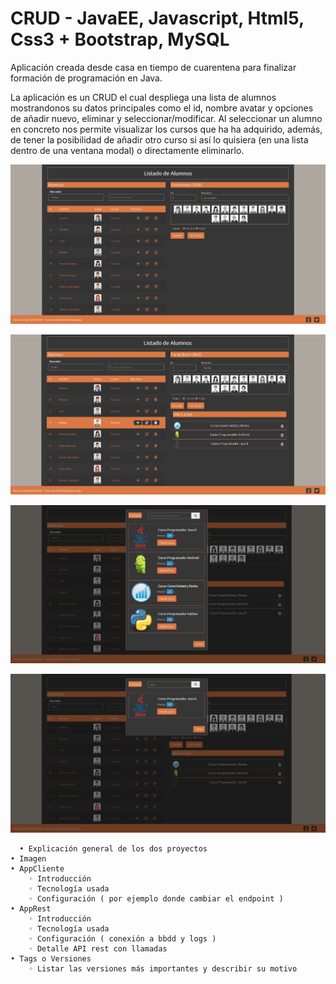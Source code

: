 # CRUD - JavaEE, Javascript, Html5, Css3 + Bootstrap, MySQL
Aplicación creada desde casa en tiempo de cuarentena para finalizar formación de programación en Java. 

  La aplicación es un CRUD el cual despliega una lista de alumnos mostrandonos su datos principales como el id, nombre avatar y opciones de añadir nuevo, eliminar y seleccionar/modificar. Al seleccionar un alumno en concreto nos permite visualizar los cursos que ha ha adquirido, además, de tener la posibilidad de añadir otro curso si así lo quisiera (en una lista dentro de una ventana modal) o directamente eliminarlo.
  
  ![Texto alternativo](https://github.com/istikis/DesdeCasa/blob/master/screenshots/Screenshot_CRUD%20-%20Alumnos%20(1).png)
  
  ![Texto alternativo](https://github.com/istikis/DesdeCasa/blob/master/screenshots/Screenshot_CRUD%20-%20Alumnos%20(4).png)
  
  ![Texto alternativo](https://github.com/istikis/DesdeCasa/blob/master/screenshots/Screenshot_CRUD%20-%20Alumnos%20(3).png)
  
  ![Texto alternativo](https://github.com/istikis/DesdeCasa/blob/master/screenshots/Screenshot_CRUD%20-%20Alumnos%20(2).png)
  

  
      • Explicación general de los dos proyectos
    • Imagen
    • AppCliente
        ◦ Introducción
        ◦ Tecnología usada
        ◦ Configuración ( por ejemplo donde cambiar el endpoint )
    • AppRest
        ◦ Introducción
        ◦ Tecnología usada
        ◦ Configuración ( conexión a bbdd y logs )
        ◦ Detalle API rest con llamadas
    • Tags o Versiones
        ◦ Listar las versiones más importantes y describir su motivo
  
  
